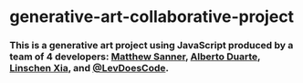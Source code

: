 # generative-art-collaborative-project
### This is a generative art project using JavaScript produced by a team of 4 developers: [Matthew Sanner](https://github.com/gravityskunk), [Alberto Duarte](https://github.com/betodute), [Linschen Xia](https://github.com/s1xfeet), and [@LevDoesCode](https://github.com/LevDoesCode).
